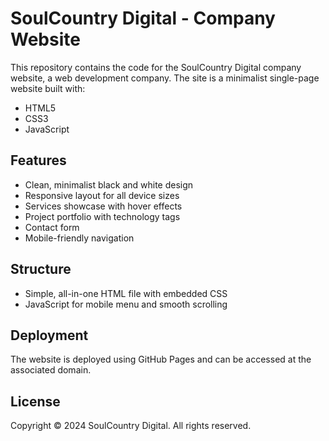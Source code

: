 # SoulCountry Digital - Company Website

This repository contains the code for the SoulCountry Digital company website, a web development company. The site is a minimalist single-page website built with:

- HTML5
- CSS3
- JavaScript

## Features

- Clean, minimalist black and white design
- Responsive layout for all device sizes
- Services showcase with hover effects
- Project portfolio with technology tags
- Contact form
- Mobile-friendly navigation

## Structure

- Simple, all-in-one HTML file with embedded CSS
- JavaScript for mobile menu and smooth scrolling

## Deployment

The website is deployed using GitHub Pages and can be accessed at the associated domain.

## License

Copyright © 2024 SoulCountry Digital. All rights reserved.
